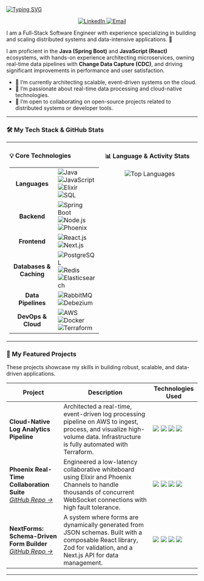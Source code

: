 <p align="left">
  <div align="left">
    <a href="https://github.com/SportSmoker13">
      <img src="https://readme-typing-svg.herokuapp.com?font=Fira+Code&size=32&pause=1000&color=00BFFF¢er=true&vCenter=true&width=1000&lines=Hi+%F0%9F%91%8B%2C+I'm+Dhanesh+Tanak;Full-Stack+Software+Engineer;Distributed+Systems+Specialist;Java+%26+JavaScript+Developer" alt="Typing SVG" />
    </a>
  </div>
</p>

<p align="center">
  <a href="https://www.linkedin.com/in/dhanesh-tanak-40b102203/" target="_blank">
    <img src="https://img.shields.io/badge/LinkedIn-0077B5?style=for-the-badge&logo=linkedin&logoColor=white" alt="LinkedIn">
  </a>
  <a href="mailto:dhanesh131632@gmail.com">
    <img src="https://img.shields.io/badge/Gmail-D14836?style=for-the-badge&logo=gmail&logoColor=white" alt="Email">
  </a>
</p>

I am a Full-Stack Software Engineer with experience specializing in building and scaling distributed systems and data-intensive applications. 🚀

I am proficient in the **Java (Spring Boot)** and **JavaScript (React)** ecosystems, with hands-on experience architecting microservices, owning real-time data pipelines with **Change Data Capture (CDC)**, and driving significant improvements in performance and user satisfaction.

- 🔭 I’m currently architecting scalable, event-driven systems on the cloud.
- 🌱 I’m passionate about real-time data processing and cloud-native technologies.
- 👯 I’m open to collaborating on open-source projects related to distributed systems or developer tools.

---

### 🛠️ My Tech Stack & GitHub Stats

<table>
<tr>
<td valign="top" width="50%">

#### 💡 Core Technologies

<table>
  <tr>
    <td align="center" width="150">
      <strong>Languages</strong>
    </td>
    <td>
      <img src="https://img.shields.io/badge/Java-ED8B00?style=for-the-badge&logo=openjdk&logoColor=white" alt="Java">
      <img src="https://img.shields.io/badge/JavaScript-F7DF1E?style=for-the-badge&logo=javascript&logoColor=black" alt="JavaScript">
      <img src="https://img.shields.io/badge/Elixir-4B275F?style=for-the-badge&logo=elixir&logoColor=white" alt="Elixir">
      <img src="https://img.shields.io/badge/PostgreSQL-4169E1?style=for-the-badge&logo=postgresql&logoColor=white" alt="SQL">
    </td>
  </tr>
  <tr>
    <td align="center">
      <strong>Backend</strong>
    </td>
    <td>
      <img src="https://img.shields.io/badge/Spring_Boot-6DB33F?style=for-the-badge&logo=spring-boot&logoColor=white" alt="Spring Boot">
      <img src="https://img.shields.io/badge/Node.js-339933?style=for-the-badge&logo=nodedotjs&logoColor=white" alt="Node.js">
      <img src="https://img.shields.io/badge/Phoenix-FD4F00?style=for-the-badge&logo=phoenix-framework&logoColor=white" alt="Phoenix">
    </td>
  </tr>
  <tr>
    <td align="center">
      <strong>Frontend</strong>
    </td>
    <td>
      <img src="https://img.shields.io/badge/React-61DAFB?style=for-the-badge&logo=react&logoColor=black" alt="React.js">
      <img src="https://img.shields.io/badge/Next.js-000000?style=for-the-badge&logo=nextdotjs&logoColor=white" alt="Next.js">
    </td>
  </tr>
  <tr>
    <td align="center">
      <strong>Databases & Caching</strong>
    </td>
    <td>
      <img src="https://img.shields.io/badge/PostgreSQL-4169E1?style=for-the-badge&logo=postgresql&logoColor=white" alt="PostgreSQL">
      <img src="https://img.shields.io/badge/Redis-DC382D?style=for-the-badge&logo=redis&logoColor=white" alt="Redis">
      <img src="https://img.shields.io/badge/Elasticsearch-005571?style=for-the-badge&logo=elasticsearch&logoColor=white" alt="Elasticsearch">
    </td>
  </tr>
  <tr>
    <td align="center">
      <strong>Data Pipelines</strong>
    </td>
    <td>
      <img src="https://img.shields.io/badge/Rabbitmq-FF6600?style=for-the-badge&logo=rabbitmq&logoColor=white" alt="RabbitMQ">
      <img src="https://img.shields.io/badge/Debezium-3d9970?style=for-the-badge" alt="Debezium">
    </td>
  </tr>
  <tr>
    <td align="center">
      <strong>DevOps & Cloud</strong>
    </td>
    <td>
      <img src="https://img.shields.io/badge/Amazon_AWS-232F3E?style=for-the-badge&logo=amazon-aws&logoColor=white" alt="AWS">
      <img src="https://img.shields.io/badge/Docker-2496ED?style=for-the-badge&logo=docker&logoColor=white" alt="Docker">
      <img src="https://img.shields.io/badge/Terraform-7B42BC?style=for-the-badge&logo=terraform&logoColor=white" alt="Terraform">
    </td>
  </tr>
</table>

</td>
<td valign="top" width="50%">

#### 📊 Language & Activity Stats

<p align="center">
  <img src="https://github-readme-stats.vercel.app/api/top-langs/?username=SportSmoker13&layout=compact&langs_count=8&theme=dracula&hide_border=true" alt="Top Languages"/>
  <br><br>
</p>

</td>
</tr>
</table>

### 🚀 My Featured Projects

These projects showcase my skills in building robust, scalable, and data-driven applications.

| Project | Description | Technologies Used |
|---|---|---|
| **Cloud-Native Log Analytics Pipeline** <br/> | Architected a real-time, event-driven log processing pipeline on AWS to ingest, process, and visualize high-volume data. Infrastructure is fully automated with Terraform. | <img src="https://img.shields.io/badge/Amazon_AWS-232F3E?style=for-the-badge&logo=amazon-aws&logoColor=white"> <img src="https://img.shields.io/badge/Terraform-7B42BC?style=for-the-badge&logo=terraform&logoColor=white"> <img src="https://img.shields.io/badge/Docker-2496ED?style=for-the-badge&logo=docker&logoColor=white"> <img src="https://img.shields.io/badge/Elasticsearch-005571?style=for-the-badge&logo=elasticsearch&logoColor=white"> |
| **Phoenix Real-Time Collaboration Suite** <br/> *[GitHub Repo →](https://github.com/SportSmoker13/Phoenix-Real-Time-Collaboration-Suite)* | Engineered a low-latency collaborative whiteboard using Elixir and Phoenix Channels to handle thousands of concurrent WebSocket connections with high fault tolerance. | <img src="https://img.shields.io/badge/Elixir-4B275F?style=for-the-badge&logo=elixir&logoColor=white"> <img src="https://img.shields.io/badge/Phoenix-FD4F00?style=for-the-badge&logo=phoenix-framework&logoColor=white"> <img src="https://img.shields.io/badge/React-61DAFB?style=for-the-badge&logo=react&logoColor=black"> <img src="https://img.shields.io/badge/PostgreSQL-4169E1?style=for-the-badge&logo=postgresql&logoColor=white"> |
| **NextForms: Schema-Driven Form Builder** <br/> *[GitHub Repo →](https://github.com/SportSmoker13/NextForms)* | A system where forms are dynamically generated from JSON schemas. Built with a composable React library, Zod for validation, and a Next.js API for data management. | <img src="https://img.shields.io/badge/Next.js-000000?style=for-the-badge&logo=nextdotjs&logoColor=white"> <img src="https://img.shields.io/badge/React-61DAFB?style=for-the-badge&logo=react&logoColor=black"> <img src="https://img.shields.io/badge/Prisma-2D3748?style=for-the-badge&logo=prisma&logoColor=white"> <img src="https://img.shields.io/badge/PostgreSQL-4169E1?style=for-the-badge&logo=postgresql&logoColor=white"> |

---
